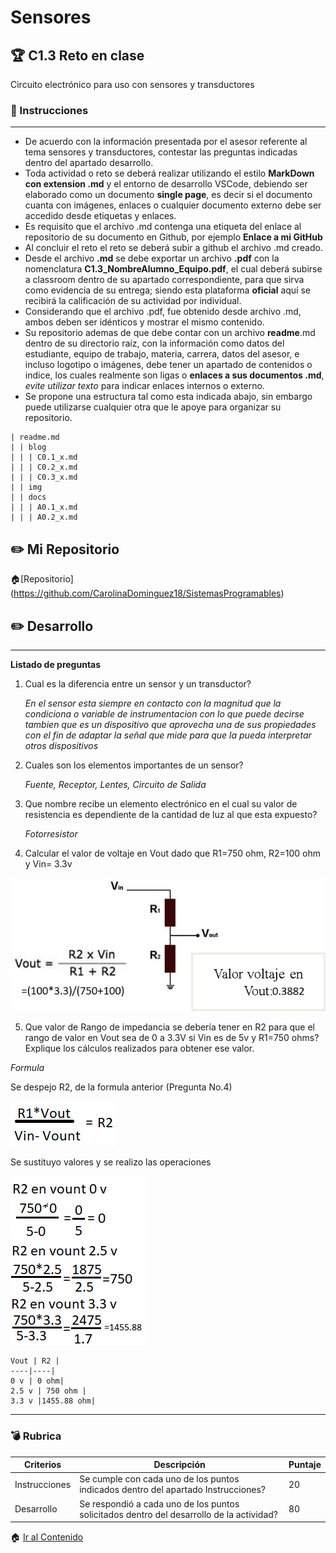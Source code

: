 # Sensores

## :trophy: C1.3 Reto en clase

Circuito electrónico para uso con sensores y transductores

### :blue_book: Instrucciones
___

- De acuerdo con la información presentada por el asesor referente al tema sensores y transductores, contestar las preguntas indicadas dentro del apartado desarrollo.
- Toda actividad o reto se deberá realizar utilizando el estilo **MarkDown con extension .md** y el entorno de desarrollo VSCode, debiendo ser elaborado como un documento **single page**, es decir si el documento cuanta con imágenes, enlaces o cualquier documento externo debe ser accedido desde etiquetas y enlaces.
- Es requisito que el archivo .md contenga una etiqueta del enlace al repositorio de su documento en Github, por ejemplo **Enlace a mi GitHub**
- Al concluir el reto el reto se deberá subir a github el archivo .md creado.
- Desde el archivo **.md** se debe exportar un archivo **.pdf** con la nomenclatura **C1.3_NombreAlumno_Equipo.pdf**, el cual deberá subirse a classroom dentro de su apartado correspondiente, para que sirva como evidencia de su entrega; siendo esta plataforma **oficial** aquí se recibirá la calificación de su actividad por individual.
- Considerando que el archivo .pdf, fue obtenido desde archivo .md, ambos deben ser idénticos y mostrar el mismo contenido.
- Su repositorio ademas de que debe contar con un archivo **readme**.md dentro de su directorio raíz, con la información como datos del estudiante, equipo de trabajo, materia, carrera, datos del asesor, e incluso logotipo o imágenes, debe tener un apartado de contenidos o indice, los cuales realmente son ligas o **enlaces a sus documentos .md**, _evite utilizar texto_ para indicar enlaces internos o externo.
- Se propone una estructura tal como esta indicada abajo, sin embargo puede utilizarse cualquier otra que le apoye para organizar su repositorio.


```  
| readme.md
| | blog
| | | C0.1_x.md
| | | C0.2_x.md
| | | C0.3_x.md
| | img
| | docs
| | | A0.1_x.md
| | | A0.2_x.md
```

## :pencil2: Mi Repositorio
:house:[Repositorio] (https://github.com/CarolinaDominguez18/SistemasProgramables)

## :pencil2: Desarrollo

___

**Listado de preguntas**

1. Cual es la diferencia entre un sensor y un transductor? 
   
   *En el sensor esta siempre en contacto con la magnitud que la condiciona o variable de instrumentacion con lo que puede decirse tambien que es un dispositivo que aprovecha una de sus propiedades con el fin de adaptar la señal que mide para que la pueda interpretar otros dispositivos*
2. Cuales son los elementos importantes de un sensor?
   
   *Fuente, Receptor, Lentes, Circuito de Salida*

3. Que nombre recibe un elemento electrónico en el cual su valor de resistencia es dependiente de la cantidad de luz al que esta expuesto?
   
   *Fotorresistor*

4. Calcular el valor de voltaje en Vout dado que R1=750 ohm, R2=100 ohm y Vin= 3.3v

![SensoresTransductoresCircuitoVout](/Img/C1.x_SensoresTransductoresCircuitoVout.png)

5. Que valor de Rango de impedancia se debería tener en R2 para que el rango de valor en Vout sea de 0 a 3.3V si Vin es de 5v y R1=750 ohms? Explique los cálculos realizados para obtener ese valor.
   
*Formula*

Se despejo R2, de la formula anterior (Pregunta No.4)

![SensoresTransductoresCircuitoVout2](/Img/C1.x_SensoresTransductoresCircuitoVout2.png)

Se sustituyo valores y se realizo las operaciones

![SensoresTransductoresCircuitoVoutRespuesta](/Img/C1.x_SensoresTransductoresCircuitoVoutRespuesta.png)



    Vout | R2 |
    ----|----|
    0 v | 0 ohm|
    2.5 v | 750 ohm |
    3.3 v |1455.88 ohm|

___

### :bomb: Rubrica

| Criterios     | Descripción                                                                                  | Puntaje |
| ------------- | -------------------------------------------------------------------------------------------- | ------- |
| Instrucciones | Se cumple con cada uno de los puntos indicados dentro del apartado Instrucciones?            | 20 |
| Desarrollo    | Se respondió a cada uno de los puntos solicitados dentro del desarrollo de la actividad?     | 80      |

:house: [Ir al Contenido](/README.md)
